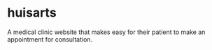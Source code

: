 # huisarts
A medical clinic website that makes easy for their patient to make an appointment for consultation.
